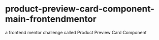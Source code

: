 # product-preview-card-component-main-frontendmentor
a frontend mentor challenge  called Product Preview Card Component
